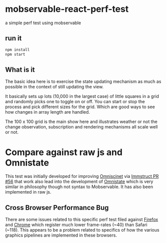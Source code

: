 # mobservable-react-perf-test
a simple perf test using mobservable

## run it
 ```js
 npm install
 npm start
 ```
## What is it
The basic idea here is to exercise the state updating mechanism as much as possible in the context of still updating the view. 

It basically sets up lots (10,000 in the largest case) of little squares in a grid and randomly picks one to toggle on or off. 
You can start or stop the process and pick different sizes for the grid. Which are good ways to see how changes in array length are handled.

The 100 x 100 grid is the main show here and illustrates weather or not the change observation, subscription and rendering mechanisms all scale well or not.
 
# Compare against raw js and Omnistate
This test was initially developed for improving [Omniscinet](http://omniscientjs.github.io/) via [Immstruct PR #56](https://github.com/omniscientjs/immstruct/pull/56)
 that work also lead into the development of [Omnistate](https://github.com/andrewluetgers/omnistate) which is very similar in philosophy though not syntax to Mobservable.
 It has also been implemented in raw js.

## Cross Browser Performance Bug
There are some issues related to this specific perf test filed against [Firefox](https://bugzilla.mozilla.org/show_bug.cgi?id=1220429)
 and [Chrome](https://code.google.com/p/chromium/issues/detail?id=550044) which register much lower frame-rates (~40)
 than Safari (~118). This appears to be a problem related to specifics of how the various graphics pipelines are implemented in these browsers.